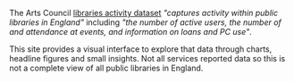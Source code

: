 The Arts Council [libraries activity dataset](https://www.artscouncil.org.uk/supporting-arts-museums-and-libraries/supporting-libraries) _"captures activity within public libraries in England"_ including _"the number of active users, the number of and attendance at events, and information on loans and PC use"_.

This site provides a visual interface to explore that data through charts, headline figures and small insights. Not all services reported data so this is not a complete view of all public libraries in England.
